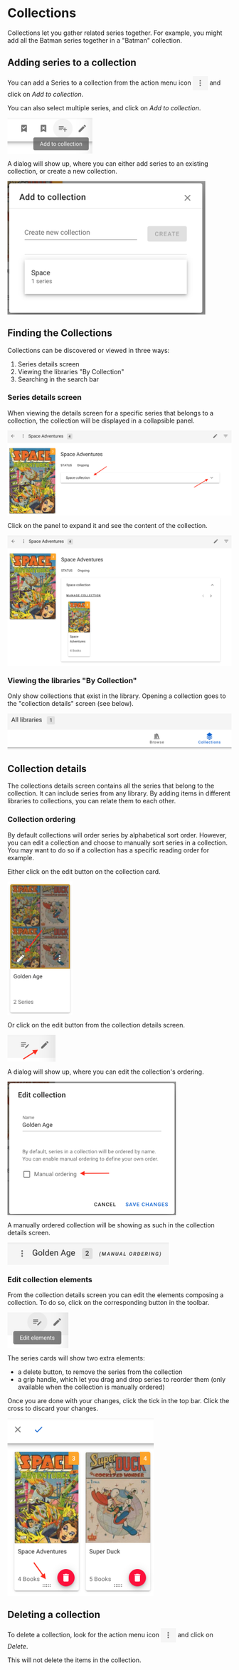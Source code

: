 # Collections

Collections let you gather related series together. For example, you might add all the Batman series together in a "Batman" collection.

## Adding series to a collection

You can add a Series to a collection from the action menu icon <img src="/assets/media/guides/action-menu-icon.png" style="vertical-align: middle" height="32" /> and click on _Add to collection_.

You can also select multiple series, and click on _Add to collection_.

<img src="/assets/media/guides/collections/multiselect-add-collection.png" style="vertical-align: middle;max-height: 80px" />

A dialog will show up, where you can either add series to an existing collection, or create a new collection.

<img src="/assets/media/guides/collections/add-collection-dialog.png" style="vertical-align: middle;max-height: 300px"/>

## Finding the Collections

Collections can be discovered or viewed in three ways:
1. Series details screen
2. Viewing the libraries "By Collection"
3. Searching in the search bar

### Series details screen

When viewing the details screen for a specific series that belongs to a collection, the collection will be displayed in a collapsible panel.

<img src="/assets/media/guides/collections/series-collection-collapsed.png" style="vertical-align: middle;max-height:300px" />

Click on the panel to expand it and see the content of the collection.

<img src="/assets/media/guides/collections/series-collection-expanded.png" style="vertical-align: middle;max-height:300px" />

### Viewing the libraries "By Collection"

Only show collections that exist in the library. Opening a collection goes to the "collection details" screen (see below).

<img src="/assets/media/guides/collections/browse-collections.png" style="vertical-align: middle;max-height:100px" />

## Collection details

The collections details screen contains all the series that belong to the collection. It can include series from any library. By adding items in different libraries to collections, you can relate them to each other.

### Collection ordering

By default collections will order series by alphabetical sort order. However, you can edit a collection and choose to manually sort series in a collection. You may want to do so if a collection has a specific reading order for example.

Either click on the edit button on the collection card.

<img src="/assets/media/guides/collections/collection-edit-card.png" style="vertical-align: middle;max-height:300px" />

Or click on the edit button from the collection details screen.

<img src="/assets/media/guides/collections/collection-edit-button.png" style="vertical-align: middle;max-height:60px" />

A dialog will show up, where you can edit the collection's ordering.

<img src="/assets/media/guides/collections/collection-edit-dialog.png" style="vertical-align: middle;max-height:300px" />

A manually ordered collection will be showing as such in the collection details screen.

<img src="/assets/media/guides/collections/collection-manual-ordering.png" style="vertical-align: middle;max-height:50px" />

### Edit collection elements

From the collection details screen you can edit the elements composing a collection. To do so, click on the corresponding button in the toolbar.

<img src="/assets/media/guides/collections/collection-edit-elements-button.png" style="vertical-align: middle;max-height:80px" />

The series cards will show two extra elements:
- a delete button, to remove the series from the collection
- a grip handle, which let you drag and drop series to reorder them (only available when the collection is manually ordered)

Once you are done with your changes, click the tick in the top bar. Click the cross to discard your changes.

<img src="/assets/media/guides/collections/collection-edit-elements.png" style="vertical-align: middle;max-height:400px" />

## Deleting a collection

To delete a collection, look for the action menu icon <img src="/assets/media/guides/action-menu-icon.png" style="vertical-align: middle" height="32" /> and click on _Delete_.

This will not delete the items in the collection.

